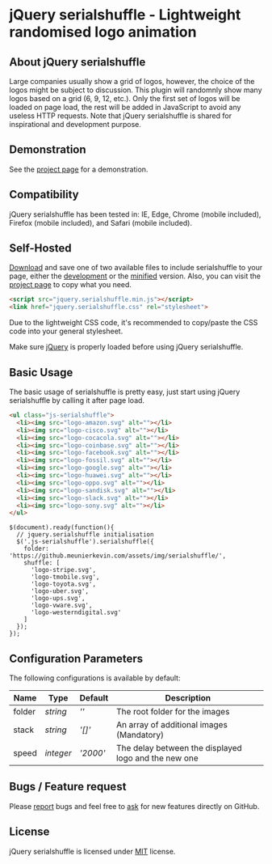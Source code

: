 # jQuery serialshuffle - Lightweight randomised logo animation

## About jQuery serialshuffle
Large companies usually show a grid of logos, however, the choice of the logos might be subject to discussion. This plugin will randomnly show many logos based on a grid (6, 9, 12, etc.). Only the first set of logos will be loaded on page load, the rest will be added in JavaScript to avoid any useless HTTP requests. Note that jQuery serialshuffle is shared for inspirational and development purpose.


## Demonstration
See the [project page](https://github.meunierkevin.com/jquery-serialshuffle/) for a demonstration.


## Compatibility
jQuery serialshuffle has been tested in: IE, Edge, Chrome (mobile included), Firefox (mobile included), and Safari (mobile included).


## Self-Hosted
[Download](https://github.com/kevinmeunier/jquery-serialshuffle/archive/master.zip) and save one of two available files to include serialshuffle to your page, either the [development](https://github.com/kevinmeunier/jquery-serialshuffle/blob/main/dist/jquery.serialshuffle.js) or the [minified](https://github.com/kevinmeunier/jquery-serialshuffle/blob/main/dist/jquery.serialshuffle.min.js) version. Also, you can visit the [project page](https://github.meunierkevin.com/jquery-serialshuffle/) to copy what you need.
```HTML
<script src="jquery.serialshuffle.min.js"></script>
<link href="jquery.serialshuffle.css" rel="stylesheet">
```
Due to the lightweight CSS code, it's recommended to copy/paste the CSS code into your general stylesheet.

Make sure [jQuery](http://jquery.com) is properly loaded before using jQuery serialshuffle. 


## Basic Usage
The basic usage of serialshuffle is pretty easy, just start using jQuery serialshuffle by calling it after page load.
```HTML
<ul class="js-serialshuffle">
  <li><img src="logo-amazon.svg" alt=""></li>
  <li><img src="logo-cisco.svg" alt=""></li>
  <li><img src="logo-cocacola.svg" alt=""></li>
  <li><img src="logo-coinbase.svg" alt=""></li>
  <li><img src="logo-facebook.svg" alt=""></li>
  <li><img src="logo-fossil.svg" alt=""></li>
  <li><img src="logo-google.svg" alt=""></li>
  <li><img src="logo-huawei.svg" alt=""></li>
  <li><img src="logo-oppo.svg" alt=""></li>
  <li><img src="logo-sandisk.svg" alt=""></li>
  <li><img src="logo-slack.svg" alt=""></li>
  <li><img src="logo-sony.svg" alt=""></li>
</ul>
```
```JS
$(document).ready(function(){
  // jquery.serialshuffle initialisation
  $('.js-serialshuffle').serialshuffle({
    folder: 'https://github.meunierkevin.com/assets/img/serialshuffle/',
    shuffle: [
      'logo-stripe.svg',
      'logo-tmobile.svg',
      'logo-toyota.svg',
      'logo-uber.svg',
      'logo-ups.svg',
      'logo-vware.svg',
      'logo-westerndigital.svg'
    ]
  });
});
```

  
## Configuration Parameters
The following configurations is available by default:

Name               | Type       | Default                             | Description
------------------ | ---------- | ----------------------------------- | -----------
folder             | *string*   | *''*                                | The root folder for the images
stack              | *string*   | *'[]'*                              | An array of additional images (Mandatory)
speed              | *integer*  | *'2000'*                            | The delay between the displayed logo and the new one


## Bugs / Feature request
Please [report](http://github.com/kevinmeunier/jquery-serialshuffle/issues) bugs and feel free to [ask](http://github.com/kevinmeunier/jquery-serialshuffle/issues) for new features directly on GitHub.


## License
jQuery serialshuffle is licensed under [MIT](http://www.opensource.org/licenses/mit-license.php) license.
